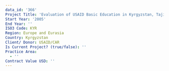 ```yaml
---
data_id: '366'
Project Title: 'Evaluation of USAID Basic Education in Kyrgyzstan, Tajikistan, and Uzbekistan'
Start Year: '2005'
End Year: ''
ISO3 Code: KYR
Region: Europe and Eurasia
Country: Kyrgyzstan
Client/ Donor: USAID/CAR
Is Current Project? (true/false): ''
Practice Area:
  - ''
Contract Value USD: ''
---
```

